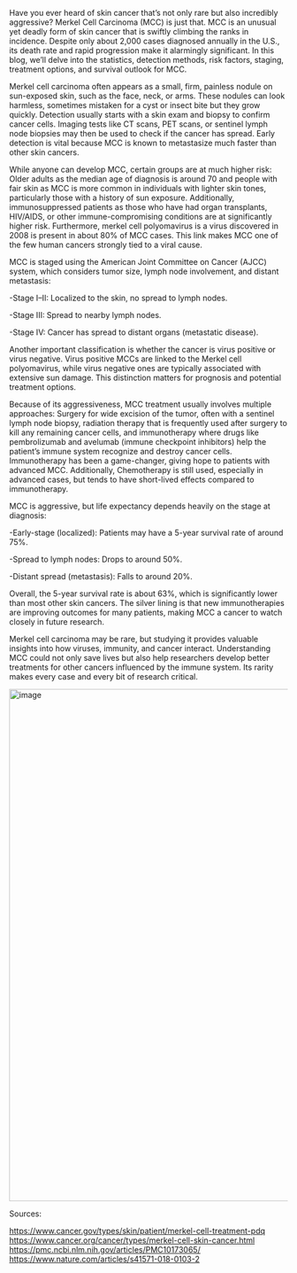 Have you ever heard of skin cancer that’s not only rare but also incredibly aggressive? Merkel Cell Carcinoma (MCC) is just that. MCC is an unusual yet deadly form of skin cancer that is swiftly climbing the ranks in incidence. Despite only about 2,000 cases diagnosed annually in the U.S., its death rate and rapid progression make it alarmingly significant. In this blog, we’ll delve into the statistics, detection methods, risk factors, staging, treatment options, and survival outlook for MCC.

Merkel cell carcinoma often appears as a small, firm, painless nodule on sun-exposed skin, such as the face, neck, or arms. These nodules can look harmless, sometimes mistaken for a cyst or insect bite but they grow quickly. Detection usually starts with a skin exam and biopsy to confirm cancer cells. Imaging tests like CT scans, PET scans, or sentinel lymph node biopsies may then be used to check if the cancer has spread. Early detection is vital because MCC is known to metastasize much faster than other skin cancers.

While anyone can develop MCC, certain groups are at much higher risk: Older adults as the median age of diagnosis is around 70 and people with fair skin as MCC is more common in individuals with lighter skin tones, particularly those with a history of sun exposure. Additionally, immunosuppressed patients as those who have had organ transplants, HIV/AIDS, or other immune-compromising conditions are at significantly higher risk. Furthermore, merkel cell polyomavirus is a virus discovered in 2008 is present in about 80% of MCC cases. This link makes MCC one of the few human cancers strongly tied to a viral cause.

MCC is staged using the American Joint Committee on Cancer (AJCC) system, which considers tumor size, lymph node involvement, and distant metastasis:
 
  -Stage I–II: Localized to the skin, no spread to lymph nodes.
 
  -Stage III: Spread to nearby lymph nodes.
  
  -Stage IV: Cancer has spread to distant organs (metastatic disease).
  
Another important classification is whether the cancer is virus positive or virus negative. Virus positive MCCs are linked to the Merkel cell polyomavirus, while virus negative ones are typically associated with extensive sun damage. This distinction matters for prognosis and potential treatment options.

Because of its aggressiveness, MCC treatment usually involves multiple approaches: Surgery for wide excision of the tumor, often with a sentinel lymph node biopsy, radiation therapy that is frequently used after surgery to kill any remaining cancer cells, and immunotherapy where drugs like pembrolizumab and avelumab (immune checkpoint inhibitors) help the patient’s immune system recognize and destroy cancer cells. Immunotherapy has been a game-changer, giving hope to patients with advanced MCC. Additionally, Chemotherapy is still used, especially in advanced cases, but tends to have short-lived effects compared to immunotherapy.

MCC is aggressive, but life expectancy depends heavily on the stage at diagnosis:
 
  -Early-stage (localized): Patients may have a 5-year survival rate of around 75%.
  
  -Spread to lymph nodes: Drops to around 50%.
  
  -Distant spread (metastasis): Falls to around 20%.

Overall, the 5-year survival rate is about 63%, which is significantly lower than most other skin cancers. The silver lining is that new immunotherapies are improving outcomes for many patients, making MCC a cancer to watch closely in future research.

Merkel cell carcinoma may be rare, but studying it provides valuable insights into how viruses, immunity, and cancer interact. Understanding MCC could not only save lives but also help researchers develop better treatments for other cancers influenced by the immune system. Its rarity makes every case and every bit of research critical.

<img width="1200" height="925" alt="image" src="https://github.com/user-attachments/assets/b395b1fe-7cca-40b9-a763-abf14fde8cd7" />


Sources:

https://www.cancer.gov/types/skin/patient/merkel-cell-treatment-pdq
https://www.cancer.org/cancer/types/merkel-cell-skin-cancer.html
https://pmc.ncbi.nlm.nih.gov/articles/PMC10173065/
https://www.nature.com/articles/s41571-018-0103-2
